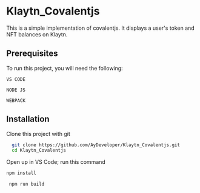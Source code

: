 # Klaytn_Covalentjs
This is a simple implementation of covalentjs. It displays a user's token and NFT balances on Klaytn.


## Prerequisites

To run this project, you will need the following:

`VS CODE`

`NODE JS`

`WEBPACK`

## Installation

Clone this project with git

```bash
  git clone https://github.com/AyDeveloper/Klaytn_Covalentjs.git
  cd Klaytn_Covalentjs
```
Open up in VS Code;
run this command 

```bash
npm install
```

```bash
 npm run build
```

